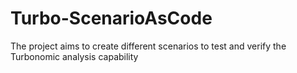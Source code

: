# Turbo-ScenarioAsCode
The project aims to create different scenarios to test and verify the Turbonomic analysis capability
